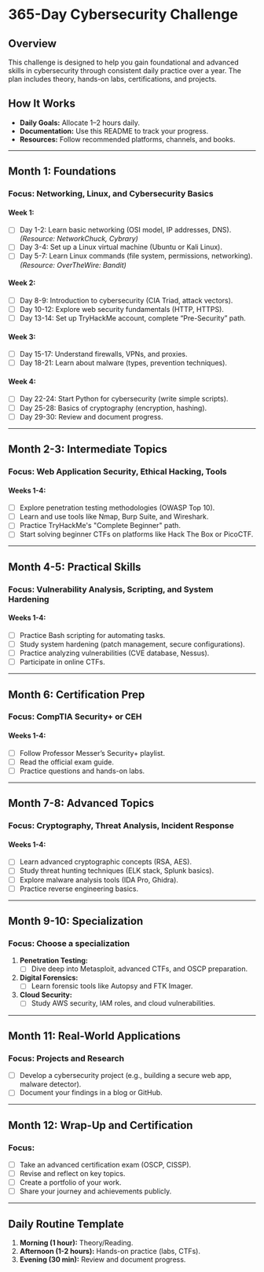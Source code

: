 # 365-Day Cybersecurity Challenge

## Overview
This challenge is designed to help you gain foundational and advanced skills in cybersecurity through consistent daily practice over a year. The plan includes theory, hands-on labs, certifications, and projects.

## How It Works
- **Daily Goals:** Allocate 1–2 hours daily.
- **Documentation:** Use this README to track your progress.
- **Resources:** Follow recommended platforms, channels, and books.

---

## **Month 1: Foundations**

### **Focus:** Networking, Linux, and Cybersecurity Basics

#### **Week 1:**
- [ ] Day 1-2: Learn basic networking (OSI model, IP addresses, DNS). *(Resource: NetworkChuck, Cybrary)*
- [ ] Day 3-4: Set up a Linux virtual machine (Ubuntu or Kali Linux).
- [ ] Day 5-7: Learn Linux commands (file system, permissions, networking). *(Resource: OverTheWire: Bandit)*

#### **Week 2:**
- [ ] Day 8-9: Introduction to cybersecurity (CIA Triad, attack vectors).
- [ ] Day 10-12: Explore web security fundamentals (HTTP, HTTPS).
- [ ] Day 13-14: Set up TryHackMe account, complete “Pre-Security” path.

#### **Week 3:**
- [ ] Day 15-17: Understand firewalls, VPNs, and proxies.
- [ ] Day 18-21: Learn about malware (types, prevention techniques).

#### **Week 4:**
- [ ] Day 22-24: Start Python for cybersecurity (write simple scripts).
- [ ] Day 25-28: Basics of cryptography (encryption, hashing).
- [ ] Day 29-30: Review and document progress.

---

## **Month 2-3: Intermediate Topics**

### **Focus:** Web Application Security, Ethical Hacking, Tools

#### **Weeks 1-4:**
- [ ] Explore penetration testing methodologies (OWASP Top 10).
- [ ] Learn and use tools like Nmap, Burp Suite, and Wireshark.
- [ ] Practice TryHackMe's "Complete Beginner" path.
- [ ] Start solving beginner CTFs on platforms like Hack The Box or PicoCTF.

---

## **Month 4-5: Practical Skills**

### **Focus:** Vulnerability Analysis, Scripting, and System Hardening

#### **Weeks 1-4:**
- [ ] Practice Bash scripting for automating tasks.
- [ ] Study system hardening (patch management, secure configurations).
- [ ] Practice analyzing vulnerabilities (CVE database, Nessus).
- [ ] Participate in online CTFs.

---

## **Month 6: Certification Prep**

### **Focus:** CompTIA Security+ or CEH

#### **Weeks 1-4:**
- [ ] Follow Professor Messer’s Security+ playlist.
- [ ] Read the official exam guide.
- [ ] Practice questions and hands-on labs.

---

## **Month 7-8: Advanced Topics**

### **Focus:** Cryptography, Threat Analysis, Incident Response

#### **Weeks 1-4:**
- [ ] Learn advanced cryptographic concepts (RSA, AES).
- [ ] Study threat hunting techniques (ELK stack, Splunk basics).
- [ ] Explore malware analysis tools (IDA Pro, Ghidra).
- [ ] Practice reverse engineering basics.

---

## **Month 9-10: Specialization**

### **Focus:** Choose a specialization
1. **Penetration Testing:**
   - [ ] Dive deep into Metasploit, advanced CTFs, and OSCP preparation.
2. **Digital Forensics:**
   - [ ] Learn forensic tools like Autopsy and FTK Imager.
3. **Cloud Security:**
   - [ ] Study AWS security, IAM roles, and cloud vulnerabilities.

---

## **Month 11: Real-World Applications**

### **Focus:** Projects and Research
- [ ] Develop a cybersecurity project (e.g., building a secure web app, malware detector).
- [ ] Document your findings in a blog or GitHub.

---

## **Month 12: Wrap-Up and Certification**

### **Focus:**
- [ ] Take an advanced certification exam (OSCP, CISSP).
- [ ] Revise and reflect on key topics.
- [ ] Create a portfolio of your work.
- [ ] Share your journey and achievements publicly.

---

## **Daily Routine Template**
1. **Morning (1 hour):** Theory/Reading.
2. **Afternoon (1-2 hours):** Hands-on practice (labs, CTFs).
3. **Evening (30 min):** Review and document progress.
